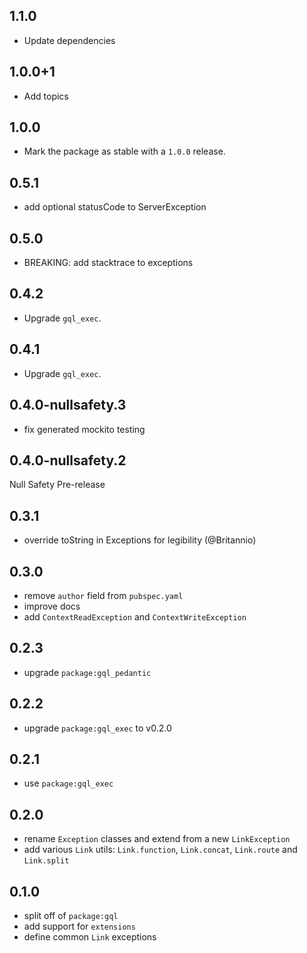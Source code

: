 ## 1.1.0

- Update dependencies

## 1.0.0+1

- Add topics

## 1.0.0

- Mark the package as stable with a `1.0.0` release.

## 0.5.1

- add optional statusCode to ServerException 


## 0.5.0

- BREAKING: add stacktrace to exceptions

## 0.4.2

- Upgrade `gql_exec`.

## 0.4.1

- Upgrade `gql_exec`.

## 0.4.0-nullsafety.3

- fix generated mockito testing

## 0.4.0-nullsafety.2

Null Safety Pre-release

## 0.3.1

- override toString in Exceptions for legibility (@Britannio)

## 0.3.0

- remove `author` field from `pubspec.yaml`
- improve docs
- add `ContextReadException` and `ContextWriteException`

## 0.2.3

- upgrade `package:gql_pedantic`

## 0.2.2

- upgrade `package:gql_exec` to v0.2.0

## 0.2.1

- use `package:gql_exec`

## 0.2.0

- rename `Exception` classes and extend from a new `LinkException`
- add various `Link` utils: `Link.function`, `Link.concat`, `Link.route` and `Link.split`

## 0.1.0

- split off of `package:gql`
- add support for `extensions`
- define common `Link` exceptions
